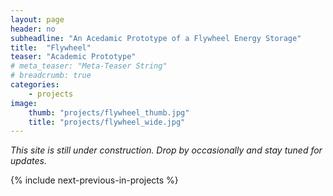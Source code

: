 ```yaml
---
layout: page
header: no
subheadline: "An Acedamic Prototype of a Flywheel Energy Storage"
title:  "Flywheel"
teaser: "Academic Prototype"
# meta_teaser: "Meta-Teaser String"
# breadcrumb: true
categories:
    - projects
image:
    thumb: "projects/flywheel_thumb.jpg"
    title: "projects/flywheel_wide.jpg"
---
```


_This site is still under construction. Drop by occasionally and stay tuned for
updates._

{% include next-previous-in-projects %}